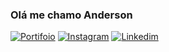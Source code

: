 
### Olá me chamo Anderson

[![Portifoio](https://img.shields.io/website?label="AndersonLima&style=for-the-badge/http/monip.org.svg)](https://andersonlima13.github.io/Portifolio/)
[![Instagram](https://img.shields.io/badge/Instagram-E4405F?style=for-the-badge&logo=instagram&logoColor=white)](https://instagram.com/anderson.tsx)
[![Linkedim](https://img.shields.io/badge/LinkedIn-0077B5?style=for-the-badge&logo=linkedin&logoColor=white)](https://instagram.com/anderson.tsx)







